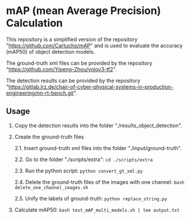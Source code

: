 # mAP (mean Average Precision) Calculation
This repository is a simplified version of the repository "https://github.com/Cartucho/mAP" and is used to evaluate the accuracy (mAP50) of object detection models. 

The ground-truth xml files can be provided by the repository "https://github.com/Yipeng-Zhou/yolov3-tf2".

The detection results  can be provided by the repository "https://gitlab.lrz.de/chair-of-cyber-physical-systems-in-production-engineering/nn-rt-bench.git".

## Usage
1. Copy the detection results into the folder "./results_object_detection".

2. Create the ground-truth files

	2.1. Insert ground-truth xml files into the folder "./input/ground-truth".

	2.2. Go to the folder "./scripts/extra": `cd ./scripts/extra`

	2.3. Run the python script: `python convert_gt_xml.py`

	2.4. Delete the ground-truth files of the images with one channel: `bash delete_one_channel_images.sh`

	2.5. Unify the labels of ground-truth: `python replace_string.py`

3. Calculate mAP50: `bash test_mAP_multi_models.sh | tee output.txt`
